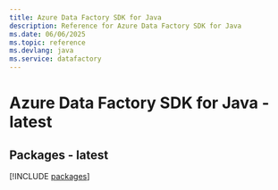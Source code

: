 ```yaml
---
title: Azure Data Factory SDK for Java
description: Reference for Azure Data Factory SDK for Java
ms.date: 06/06/2025
ms.topic: reference
ms.devlang: java
ms.service: datafactory
---
```

# Azure Data Factory SDK for Java - latest
## Packages - latest
[!INCLUDE [packages](data-factory-index.md)]